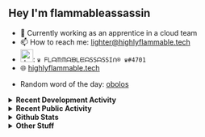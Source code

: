 ## Hey I'm flammableassassin

- 🔭 Currently working as an apprentice in a cloud team  
- 📫 How to reach me: [lighter@highlyflammable.tech](mailto:lighter@highlyflammable.tech?subject=Hello)
- <img src="https://discord.com/assets/2c21aeda16de354ba5334551a883b481.png" alt="drawing" width="25"/>: `♛ ᖴᒪᗩᙏᙏᗩᙖᒪᙓᗩSSᗩSSIᑎ® ♛#4701`
- 🌐 [highlyflammable.tech](https://highlyflammable.tech)

<!--START_SECTION:randomWord-->
- Random word of the day: [obolos](https://www.wordnik.com/words/obolos)
<!--END_SECTION:randomWord-->

<details>
  <summary><b>Recent Development Activity</b></summary>
  
  <!--START_SECTION:waka-->

```txt
YAML         6 hrs 58 mins   ███████████████▓░░░░░░░░░   62.97 %
JavaScript   2 hrs 19 mins   █████▒░░░░░░░░░░░░░░░░░░░   20.92 %
Other        37 mins         █▒░░░░░░░░░░░░░░░░░░░░░░░   05.65 %
Markdown     25 mins         █░░░░░░░░░░░░░░░░░░░░░░░░   03.77 %
JSON         23 mins         █░░░░░░░░░░░░░░░░░░░░░░░░   03.46 %
```

<!--END_SECTION:waka-->

</details>

<details>
  <summary><b>Recent Public Activity</b></summary>
    <br>

  <!--START_SECTION:activity-->
1. 🗣 Commented on [#77](https://github.com/flamableassassin/status/issues/77#issuecomment-1872182722) in [flamableassassin/status](https://github.com/flamableassassin/status)
2. 🔒 Closed issue [#77](https://github.com/flamableassassin/status/issues/77) in [flamableassassin/status](https://github.com/flamableassassin/status)
3. ❗ Opened issue [#77](https://github.com/flamableassassin/status/issues/77) in [flamableassassin/status](https://github.com/flamableassassin/status)
4. 🗣 Commented on [#76](https://github.com/flamableassassin/status/issues/76#issuecomment-1871709083) in [flamableassassin/status](https://github.com/flamableassassin/status)
5. 🔒 Closed issue [#76](https://github.com/flamableassassin/status/issues/76) in [flamableassassin/status](https://github.com/flamableassassin/status)
  <!--END_SECTION:activity-->

</details>

<details>
  <summary><b>Github Stats</b></summary>
    <br>
    <p align="center">
      <img width="48%" src="https://github-readme-stats.vercel.app/api?username=flamableassassin&count_private=true&show_icons=true&theme=radical"/>
      <img width="48%" src="https://github-readme-streak-stats.herokuapp.com?user=flamableassassin&theme=neon-dark"/>
    </p>
  
</details>

<details>
  <summary><b>Other Stuff</b></summary>
  <br>
<a href="https://www.abuseipdb.com/user/67633" title="AbuseIPDB" alt="AbuseIPDB Contributor Badge">
	<img src="https://www.abuseipdb.com/contributor/67633.svg" style="width: 180px;">
</a>
  
</details>
